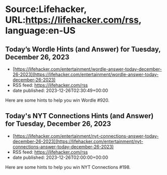 # Source:Lifehacker, URL:https://lifehacker.com/rss, language:en-US

## Today’s Wordle Hints (and Answer) for Tuesday, December 26, 2023
 - [https://lifehacker.com/entertainment/wordle-answer-today-december-26-2023](https://lifehacker.com/entertainment/wordle-answer-today-december-26-2023)
 - RSS feed: https://lifehacker.com/rss
 - date published: 2023-12-26T02:30:49+00:00

Here are some hints to help you win Wordle #920.

## Today's NYT Connections Hints (and Answer) for Tuesday, December 26, 2023
 - [https://lifehacker.com/entertainment/nyt-connections-answer-today-december-26-2023](https://lifehacker.com/entertainment/nyt-connections-answer-today-december-26-2023)
 - RSS feed: https://lifehacker.com/rss
 - date published: 2023-12-26T02:00:00+00:00

Here are some hints to help you win NYT Connections #198.

